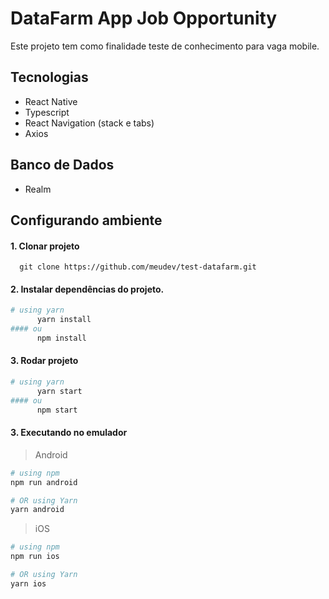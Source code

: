 # DataFarm App Job Opportunity
Este projeto tem como finalidade teste de conhecimento para vaga mobile.


## Tecnologias
* React Native
* Typescript
* React Navigation (stack e tabs)
* Axios

## Banco de Dados
* Realm

## Configurando ambiente

#### 1. Clonar projeto

      git clone https://github.com/meudev/test-datafarm.git

#### 2. Instalar dependências do projeto.

```bash
# using yarn
      yarn install 
#### ou
      npm install
``` 

#### 3. Rodar projeto

```bash
# using yarn
      yarn start 
#### ou
      npm start
``` 

#### 3. Executando no emulador

> Android

```bash
# using npm
npm run android

# OR using Yarn
yarn android
```

> iOS

```bash
# using npm
npm run ios

# OR using Yarn
yarn ios
```